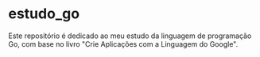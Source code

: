 # estudo_go
Este repositório é dedicado ao meu estudo da linguagem de programação Go, com base no livro "Crie Aplicações com a Linguagem do Google".
